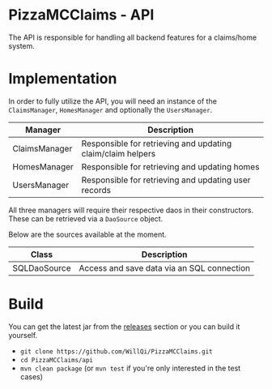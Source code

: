 # PizzaMCClaims - API
The API is responsible for handling all backend features for a claims/home system.

# Implementation 
In order to fully utilize the API, you will need an instance of the `ClaimsManager`, `HomesManager` and optionally the `UsersManager`.

| Manager       | Description                                                 |
| ------------- | ----------------------------------------------------------- |
| ClaimsManager | Responsible for retrieving and updating claim/claim helpers | 
| HomesManager  | Responsible for retrieving and updating homes               |
| UsersManager  | Responsible for retrieving and updating user records        |

All three managers will require their respective daos in their constructors.
These can be retrieved via a `DaoSource` object.

Below are the sources available at the moment.

| Class        | Description                                |
| ------------ | ------------------------------------------ |
| SQLDaoSource | Access and save data via an SQL connection |

# Build
You can get the latest jar from the [releases](https://github.com/WillQi/PizzaMCClaims/releases) section or you can build it yourself.
- `git clone https://github.com/WillQi/PizzaMCClaims.git`
- `cd PizzaMCClaims/api`
- `mvn clean package` (or `mvn test` if you're only interested in the test cases)
